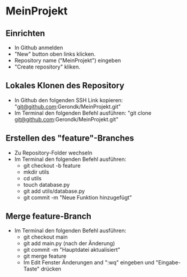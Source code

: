 # MeinProjekt

## Einrichten

- In Github anmelden
- "New" button oben links klicken.
- Repository name ("MeinProjekt") eingeben
- "Create repository" kliken.

## Lokales Klonen des Repository

- In Github den folgenden SSH Link kopieren: "git@github.com:Gerondk/MeinProjekt.git"
- Im Terminal den folgenden Befehl ausführen: "git clone git@github.com:Gerondk/MeinProjekt.git"

## Erstellen des "feature"-Branches

- Zu Repository-Folder wechseln
- Im Terminal den folgenden Befehl ausführen: 
  - git checkout -b feature
  - mkdir utils
  - cd utils
  - touch database.py
  - git add utils/database.py
  - git commit -m "Neue Funktion hinzugefügt"

## Merge feature-Branch

- Im Terminal den folgenden Befehl ausführen:
  - git checkout main
  - git add main.py (nach der Änderung)
  - git commit -m "Hauptdatei aktualisiert"
  - git merge feature
  - Im Edit Fenster Änderungen and ":wq" eingeben und "Eingabe-Taste" drücken 

